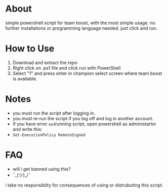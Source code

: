 # About
simple powershell script for team boost, with the most simple usage. no further installations or programming language needed. just click and run.

# How to Use
1. Download and extract the repo
2. Right click on .ps1 file and click run with PowerShell
3. Select "1" and press enter in champion select screen where team boost is available. 

# Notes
* you must run the script after logging in.
* you must re-run the script if you log off and log in another account.
* if you have error `asd`running script, open powershell as administartor and write this:
* ```Set-ExecutionPolicy RemoteSigned```


# FAQ
* will i get banned using this?
* ¯\_(ツ)_/¯

i take no responsibilty for consequences of using or distrubuting this script. 
